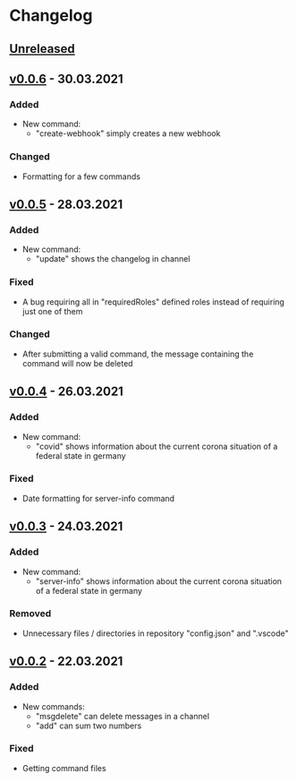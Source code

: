# Changelog

## [Unreleased](https://github.com/Toasty65/Discord-Bot/compare/v0.0.4...HEAD)


## [v0.0.6](https://github.com/Toasty65/Discord-Bot/compare/v0.0.5...v0.0.6) - 30.03.2021

### Added
- New command:
    - "create-webhook" simply creates a new webhook

### Changed
- Formatting for a few commands

## [v0.0.5](https://github.com/Toasty65/Discord-Bot/compare/v0.0.4...v0.0.5) - 28.03.2021

### Added
- New command:
    - "update" shows the changelog in channel

### Fixed
- A bug requiring all in "requiredRoles" defined roles instead of requiring just one of them

### Changed
- After submitting a valid command, the message containing the command will now be deleted

## [v0.0.4](https://github.com/Toasty65/Discord-Bot/compare/v0.0.3...v0.0.4) - 26.03.2021

### Added
- New command:
    - "covid" shows information about the current corona situation of a federal state in germany

### Fixed
- Date formatting for server-info command

## [v0.0.3](https://github.com/Toasty65/Discord-Bot/compare/v0.0.2...v0.0.3) - 24.03.2021

### Added
- New command:
    - "server-info" shows information about the current corona situation of a federal state in germany

### Removed
- Unnecessary files / directories in repository "config.json" and ".vscode"

## [v0.0.2](https://github.com/Toasty65/Discord-Bot/compare/v0.0.1...v0.0.2) - 22.03.2021

### Added
- New commands:
    - "msgdelete" can delete messages in a channel
    - "add" can sum two numbers 

### Fixed
- Getting command files
